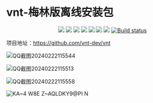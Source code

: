 # vnt-梅林版离线安装包
<p align="center">
<a href="https://hits.seeyoufarm.com"><img src="https://hits.seeyoufarm.com/api/count/incr/badge.svg?url=https%3A%2F%2Fgithub.com%2Flmq8267%2Fvnt-merlin&count_bg=%2395C10D&title_bg=%23555555&icon=github.svg&icon_color=%238DC409&title=%E8%AE%BF%E9%97%AE%E6%95%B0&edge_flat=false"/></a>
<a href="https://github.com/lmq8267/vnt-merlin/releases"><img src="https://img.shields.io/github/downloads/lmq8267/vnt-merlin/total"></a>
<a href="https://github.com/lmq8267/vnt-merlin/graphs/contributors"><img src="https://img.shields.io/github/contributors-anon/lmq8267/vnt-merlin"></a>
<a href="https://github.com/lmq8267/vnt-merlin/releases/"><img src="https://img.shields.io/github/release/lmq8267/vnt-merlin"></a>
<a href="https://github.com/lmq8267/vnt-merlin/issues"><img src="https://img.shields.io/github/issues-raw/lmq8267/vnt-merlin"></a>
<a href="https://github.com/lmq8267/vnt-merlin/discussions"><img src="https://img.shields.io/github/discussions/lmq8267/vnt-merlin"></a>
<a href="GitHub repo size"><img src="https://img.shields.io/github/repo-size/lmq8267/vnt-merlin?color=red&style=flat-square"></a>
<a href="https://github.com/lmq8267/vnt-merlin/actions?query=workflow%3ABuild"><img src="https://img.shields.io/github/actions/workflow/status/lmq8267/vnt-merlin/打包.yml?branch=main" alt="Build status"></a>
</p>

项目地址：https://github.com/vnt-dev/vnt

![QQ截图20240222115544](https://github.com/lmq8267/vnt-merlin/assets/119713693/67afaf8b-927d-4a9e-929c-3980cfb46d65)

![QQ截图20240222115513](https://github.com/lmq8267/vnt-merlin/assets/119713693/93dbdb8c-9ebe-4538-af59-dfe8499ec61e)

![QQ截图20240222115558](https://github.com/lmq8267/vnt-merlin/assets/119713693/27c89ba3-610a-4186-95dd-bec2ab76cb54)

![KA~4 W8E Z~AQLDKY9@PI N](https://github.com/lmq8267/vnt-merlin/assets/119713693/7f9cc2b1-3c51-4ef0-81c5-083e62d7475b)
